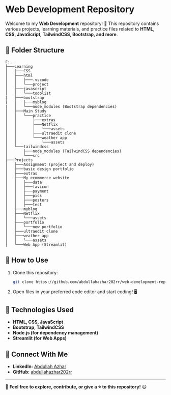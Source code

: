 # Web Development Repository

Welcome to my **Web Development** repository! 🚀 This repository contains various projects, learning materials, and practice files related to **HTML, CSS, JavaScript, TailwindCSS, Bootstrap, and more**.

## 📂 Folder Structure

```plaintext
F:.
├───Learning
│   ├───CSS
│   ├───html
│   │   ├───.vscode
│   │   └───project
│   ├───javascript
│   │   └───todolist
|   ├───bootstrap
|   │   ├───myblog
|   │   └───node_modules (Bootstrap dependencies)
│   ├───Main Study
│   │   └───practice
│   │       ├───extras
│   │       ├───Netflix
│   │       │   └───assets
│   │       ├───ultraedit clone
│   │       └───weather app
│   │           └───assets
│   └───tailwindcss
│       ├───node_modules (TailwindCSS dependencies)
│       └───src
├───Projects
│   ├───Assignment (project and deploy)
│   ├───basic design portfolio
│   ├───extras
│   ├───My ecommerce website
│   │   ├───data
│   │   ├───favicon
│   │   ├───payment
│   │   ├───pics
│   │   ├───posters
│   │   ├───test
│   ├───myblog
│   ├───Netflix
│   │   └───assets
│   ├───portfolio
│   │   └───new portfolio
│   ├───ultraedit clone
│   ├───weather app
│   │   └───assets
│   └───Web App (Streamlit)
```

## 🚀 How to Use
1. Clone this repository:
   ```bash
   git clone https://github.com/abdullahazhar202rr/web-development-repo.git
   ```
2. Open files in your preferred code editor and start coding! 🖥️

## 📌 Technologies Used
- **HTML, CSS, JavaScript**
- **Bootstrap, TailwindCSS**
- **Node.js (for dependency management)**
- **Streamlit (for Web Apps)**

## 📢 Connect With Me
- **LinkedIn:** [Abdullah Azhar](https://www.linkedin.com/in/abdullah-azhar-83b8ba296/)
- **GitHub:** [abdullahazhar202rr](https://github.com/abdullahazhar202rr)

---
📌 **Feel free to explore, contribute, or give a ⭐ to this repository!** 😃

